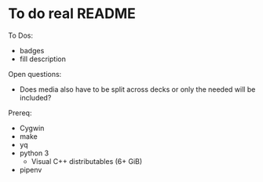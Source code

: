 # To do real README

To Dos:

- badges
- fill description

Open questions:

- Does media also have to be split across decks or only the needed will be included?

Prereq:

- Cygwin
- make
- yq
- python 3
  - Visual C++ distributables (6+ GiB)
- pipenv
